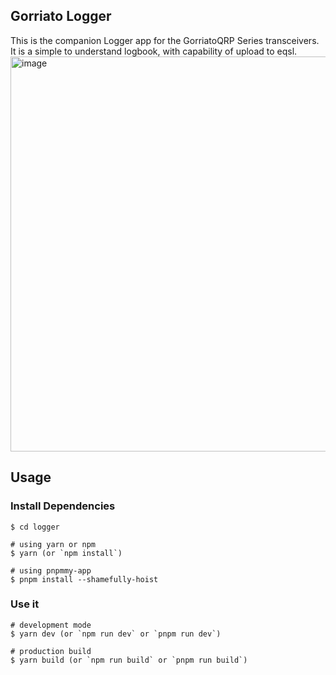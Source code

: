 ## Gorriato Logger
This is the companion Logger app for the GorriatoQRP Series transceivers.
It is a simple to understand logbook, with capability of upload to eqsl.
<img width="1004" height="632" alt="image" src="https://github.com/user-attachments/assets/5507379e-00fd-4e4e-8556-9a3d178d1560" />
## Usage
### Install Dependencies

```
$ cd logger

# using yarn or npm
$ yarn (or `npm install`)

# using pnpmmy-app
$ pnpm install --shamefully-hoist
```

### Use it

```
# development mode
$ yarn dev (or `npm run dev` or `pnpm run dev`)

# production build
$ yarn build (or `npm run build` or `pnpm run build`)
```
